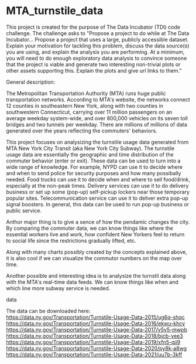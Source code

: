 # MTA_turnstile_data

This project is created for the purpose of The Data Incubator (TDI) code challenge. The challenge asks to 
"Propose a project to do while at The Data Incubator... Propose a project that uses a large, publicly accessible dataset. Explain your motivation for tackling this problem, discuss the data source(s) you are using, and explain the analysis you are performing. At a minimum, you will need to do enough exploratory data analysis to convince someone that the project is viable and generate two interesting non-trivial plots or other assets supporting this. Explain the plots and give url links to them."

General description:

The Metropolitan Transportation Authority (MTA) runs huge public transportation networks. According to MTA's website, the networks connect 12 counties in southeastern New York, along with two counties in southwestern Connecticut, carrying over 11 million passengers on an average weekday system-wide, and over 800,000 vehicles on its seven toll bridges and two tunnels per weekday. There are millions of millions of data generated over the years reflecting the commuters' behaviors. 

This project focuses on analysizing the turnstile usage data generated from MTA New York City Transit (aka New York City Subway). The turnstile usage data are essentially the geographic and time distribution of the commuter behavior (enter or exit). These data can be used to turn into a wide range of knowledge. For example, NYPD can use it to decide where and when to send police for security purposes and how many possibally needed. Food trucks can use it to decide when and where to sell food/drink, especially at the non-peak times. Delivery services can use it to do delivery business or set up some (pop-up) self-pickup lockers near those temporary popular sites. Telecommunication service can use it to deliver extra pop-up signal boosters. In general, this data can be used to run pop-up business or public service. 

Anthor major thing is to give a sence of how the pendamic changes the city. By comparing the commuter data, we can know things like where the essential workers live and work, how confident New Yorkers feel to return to social life since the restrictions gradually lifted, etc. 

Along with many charts possibly created by the concepts explained above, it is also cool if we can visualize the commutor numbers on the map over time.

Another possible and interesting idea is to analysize the turnstil data along with the MTA's real-time data feeds. We can know things like when and which line more subway service is needed.

data

The data can be downloaded here:
https://data.ny.gov/Transportation/Turnstile-Usage-Data-2015/ug6q-shqc
https://data.ny.gov/Transportation/Turnstile-Usage-Data-2016/ekwu-khcy
https://data.ny.gov/Transportation/Turnstile-Usage-Data-2017/v5y5-mwpb
https://data.ny.gov/Transportation/Turnstile-Usage-Data-2018/bjcb-yee3
https://data.ny.gov/Transportation/Turnstile-Usage-Data-2019/xfn5-qji9
https://data.ny.gov/Transportation/Turnstile-Usage-Data-2020/py8k-a8wg
https://data.ny.gov/Transportation/Turnstile-Usage-Data-2021/uu7b-3kff
